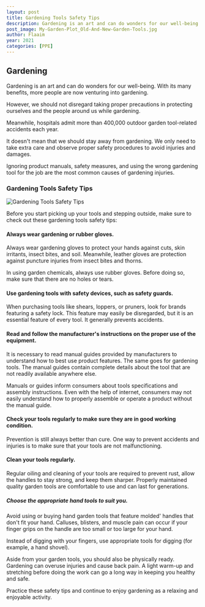 ```yaml
---
layout: post
title: Gardening Tools Safety Tips
description: Gardening is an art and can do wonders for our well-being. With its many benefits, more people are now venturing into gardening.
post_image: My-Garden-Plot_Old-And-New-Garden-Tools.jpg
author: Flaaim
year: 2021
categories: [PPE]
---
```



## Gardening


Gardening is an art and can do wonders for our well-being. With its many benefits, more people are now venturing into gardening.


However, we should not disregard taking proper precautions in protecting ourselves and the people around us while gardening.


Meanwhile, hospitals admit more than 400,000 outdoor garden tool-related accidents each year.


It doesn't mean that we should stay away from gardening. We only need to take extra care and observe proper safety procedures to avoid injuries and damages.


Ignoring product manuals, safety measures, and using the wrong gardening tool for the job are the most common causes of gardening injuries. 


### Gardening Tools Safety Tips

![Gardening Tools Safety Tips](https://safetyworkblog.com/assets/My-Garden-Plot_Old-And-New-Garden-Tools.jpg)

Before you start picking up your tools and stepping outside, make sure to check out these gardening tools safety tips:




#### Always wear gardening or rubber gloves.


Always wear gardening gloves to protect your hands against cuts, skin irritants, insect bites, and soil. Meanwhile, leather gloves are protection against puncture injuries from insect bites and thorns.


In using garden chemicals, always use rubber gloves. Before doing so, make sure that there are no holes or tears.




#### Use gardening tools with safety devices, such as safety guards.


When purchasing tools like shears, loppers, or pruners, look for brands featuring a safety lock. This feature may easily be disregarded, but it is an essential feature of every tool. It generally prevents accidents.




#### Read and follow the manufacturer's instructions on the proper use of the equipment.


It is necessary to read manual guides provided by manufacturers to understand how to best use product features. The same goes for gardening tools. The manual guides contain complete details about the tool that are not readily available anywhere else. 


Manuals or guides inform consumers about tools specifications and assembly instructions. Even with the help of internet, consumers may not easily understand how to properly assemble or operate a product without the manual guide. 


#### Check your tools regularly to make sure they are in good working condition.


Prevention is still always better than cure. One way to prevent accidents and injuries is to make sure that your tools are not malfunctioning.




#### Clean your tools regularly.


Regular oiling and cleaning of your tools are required to prevent rust, allow the handles to stay strong, and keep them sharper. Properly maintained quality garden tools are comfortable to use and can last for generations.




##### Choose the appropriate hand tools to suit you.


Avoid using or buying hand garden tools that feature molded' handles that don't fit your hand. Calluses, blisters, and muscle pain can occur if your finger grips on the handle are too small or too large for your hand.

Instead of digging with your fingers, use appropriate tools for digging (for example, a hand shovel).

Aside from your garden tools, you should also be physically ready. Gardening can overuse injuries and cause back pain. A light warm-up and stretching before doing the work can go a long way in keeping you healthy and safe.

Practice these safety tips and continue to enjoy gardening as a relaxing and enjoyable activity.
